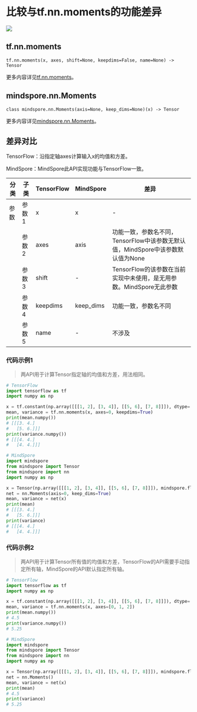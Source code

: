 # 比较与tf.nn.moments的功能差异

<a href="https://gitee.com/mindspore/docs/blob/r2.0.0-alpha/docs/mindspore/source_zh_cn/note/api_mapping/tensorflow_diff/Moments.md" target="_blank"><img src="https://mindspore-website.obs.cn-north-4.myhuaweicloud.com/website-images/r2.0.0-alpha/resource/_static/logo_source.png"></a>

## tf.nn.moments

```text
tf.nn.moments(x, axes, shift=None, keepdims=False, name=None) -> Tensor
```

更多内容详见[tf.nn.moments](https://tensorflow.google.cn/versions/r2.6/api_docs/python/tf/nn/moments)。

## mindspore.nn.Moments

```text
class mindspore.nn.Moments(axis=None, keep_dims=None)(x) -> Tensor
```

更多内容详见[mindspore.nn.Moments](https://www.mindspore.cn/docs/zh-CN/r2.0.0-alpha/api_python/nn/mindspore.nn.Moments.html)。

## 差异对比

TensorFlow：沿指定轴axes计算输入x的均值和方差。

MindSpore：MindSpore此API实现功能与TensorFlow一致。

| 分类 | 子类  | TensorFlow | MindSpore | 差异                                            |
| --- |-----|------------|-----------|-----------------------------------------------|
|参数 | 参数1 | x          | x         | -                                             |
| | 参数2 | axes        | axis      | 功能一致，参数名不同，TensorFlow中该参数无默认值，MindSpore中该参数默认值为None   |
| | 参数3 |   shift            | -         | TensorFlow的该参数在当前实现中未使用，是无用参数。MindSpore无此参数 |
| | 参数4 | keepdims      | keep_dims | 功能一致，参数名不同                                   |
| | 参数5 |   name            | -         | 不涉及 |

### 代码示例1

> 两API用于计算Tensor指定轴的均值和方差，用法相同。

```python
# TensorFlow
import tensorflow as tf
import numpy as np

x = tf.constant(np.array([[[1, 2], [3, 4]], [[5, 6], [7, 8]]]), dtype='float32')
mean, variance = tf.nn.moments(x, axes=0, keepdims=True)
print(mean.numpy())
# [[[3. 4.]
#   [5. 6.]]]
print(variance.numpy())
# [[[4. 4.]
#   [4. 4.]]]

# MindSpore
import mindspore
from mindspore import Tensor
from mindspore import nn
import numpy as np

x = Tensor(np.array([[[1, 2], [3, 4]], [[5, 6], [7, 8]]]), mindspore.float32)
net = nn.Moments(axis=0, keep_dims=True)
mean, variance = net(x)
print(mean)
# [[[3. 4.]
#   [5. 6.]]]
print(variance)
# [[[4. 4.]
#   [4. 4.]]]
```

### 代码示例2

> 两API用于计算Tensor所有值的均值和方差，TensorFlow的API需要手动指定所有轴，MindSpore的API默认指定所有轴。

```python
# TensorFlow
import tensorflow as tf
import numpy as np

x = tf.constant(np.array([[[1, 2], [3, 4]], [[5, 6], [7, 8]]]), dtype='float32')
mean, variance = tf.nn.moments(x, axes=[0, 1, 2])
print(mean.numpy())
# 4.5
print(variance.numpy())
# 5.25

# MindSpore
import mindspore
from mindspore import Tensor
from mindspore import nn
import numpy as np

x = Tensor(np.array([[[1, 2], [3, 4]], [[5, 6], [7, 8]]]), mindspore.float32)
net = nn.Moments()
mean, variance = net(x)
print(mean)
# 4.5
print(variance)
# 5.25
```
